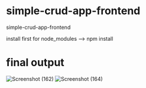 # simple-crud-app-frontend
simple-crud-app-frontend

install first for node_modules --> npm install
# final output
![Screenshot (162)](https://github.com/user-attachments/assets/7b709e08-898c-4fad-a2f3-d17f9c81180d)
![Screenshot (164)](https://github.com/user-attachments/assets/ee1f662b-f900-47da-b559-1de7e3bdb9cf)
